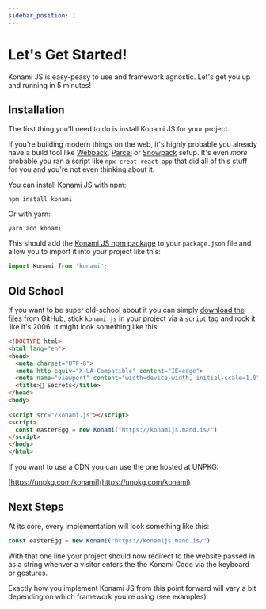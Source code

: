 ```yaml
---
sidebar_position: 1
---
```


# Let's Get Started!

Konami JS is easy-peasy to use and framework agnostic. Let's get you up and running in 5 minutes!

## Installation

The first thing you'll need to do is install Konami JS for your project. 

If you're building modern things on the web, it's highly probable you already have a build tool like [Webpack](https://webpack.js.org/), [Parcel](https://parceljs.org/) or [Snowpack](https://www.snowpack.dev/) setup. It's even _more_ probable you ran a script like `npx creat-react-app` that did all of this stuff for you and you're not even thinking about it.


You can install Konami JS with npm:

```shell
npm install konami
```

Or with yarn:

```shell
yarn add konami
```


This should add the [Konami JS npm package](https://www.npmjs.com/package/konami) to your `package.json` file and allow you to import it into your project like this:

```javascript
import Konami from 'konami';
```

## Old School

If you want to be super old-school about it you can simply [download the files](https://github.com/georgemandis/konami-js/archive/master.zip) from GitHub,  stick `konami.js` in your project via a `script` tag and rock it like it's 2006. It might look something like this:

```html
<!DOCTYPE html>
<html lang="en">
<head>
  <meta charset="UTF-8">
  <meta http-equiv="X-UA-Compatible" content="IE=edge">
  <meta name="viewport" content="width=device-width, initial-scale=1.0">
  <title>🤫 Secrets</title>
</head>
<body>
  
<script src="/konami.js"></script>
<script>
  const easterEgg = new Konami("https://konamijs.mand.is/")
</script>
</body>
</html>
```

If you want to use a CDN you can use the one hosted at UNPKG:

[https://unpkg.com/konami](https://unpkg.com/konami)


## Next Steps

At its core, every implementation will look something like this:

```javascript
const easterEgg = new Konami("https://konamijs.mand.is/")
```
With that one line your project should now redirect to the website passed in as a string whenver a visitor enters the the Konami Code via the keyboard or gestures.

Exactly how you implement Konami JS from this point forward will vary a bit depending on which framework you're using (see examples).